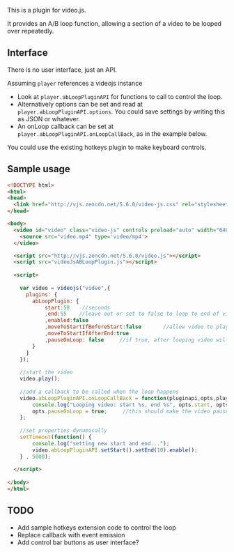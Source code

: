 This is a plugin for video.js.

It provides an A/B loop function, allowing a section of a video to be looped over repeatedly.

Interface
---------

There is no user interface, just an API. 

Assuming ```player``` references a videojs instance 
* Look at ```player.abLoopPluginAPI``` for functions to call to control the loop.
* Alternatively options can be set and read at ```player.abLoopPluginAPI.options```. You could save settings by writing this as JSON or whatever.
* An onLoop callback can be set at ```player.abLoopPluginAPI.onLoopCallBack```, as in the example below.

You could use the existing hotkeys plugin to make keyboard controls.

Sample usage
------------

```html
<!DOCTYPE html>
<html>
<head>
  <link href="http://vjs.zencdn.net/5.6.0/video-js.css" rel="stylesheet">
</head>

<body>
  <video id="video" class="video-js" controls preload="auto" width="640" height="264" data-setup="{}">
    <source src="video.mp4" type='video/mp4'>
  </video>

  <script src="http://vjs.zencdn.net/5.6.0/video.js"></script>
  <script src="videoJsABLoopPlugin.js"></script>
  
  <script>
	
	var video = videojs("video",{
	  plugins: {
  		abLoopPlugin: {
  			start:50    //seconds
  			,end:55    //leave out or set to false to loop to end of video
  			,enabled:false
  			,moveToStartIfBeforeStart:false       //allow video to play normally before the loop section?
  			,moveToStartIfAfterEnd:true
  			,pauseOnLoop: false     //if true, after looping video will pause
  		}
	  }
	});
	
	//start the video
	video.play();
	
	//add a callback to be called when the loop happens
	video.abLoopPluginAPI.onLoopCallBack = function(pluginapi,opts,player){
		console.log("Looping video: start %s, end %s", opts.start, opts.end);
		opts.pauseOnLoop = true;     //this should make the video pause at the beginning of the subsequent loop
	};
	
	//set properties dynamically
	setTimeout(function() {	
		console.log("setting new start and end...");
		video.abLoopPluginAPI.setStart().setEnd(10).enable();
	} , 5000);
	
  </script>
  
</body>
</html>
```

TODO
----

* Add sample hotkeys extension code to control the loop
* Replace callback with event emission
* Add control bar buttons as user interface?
